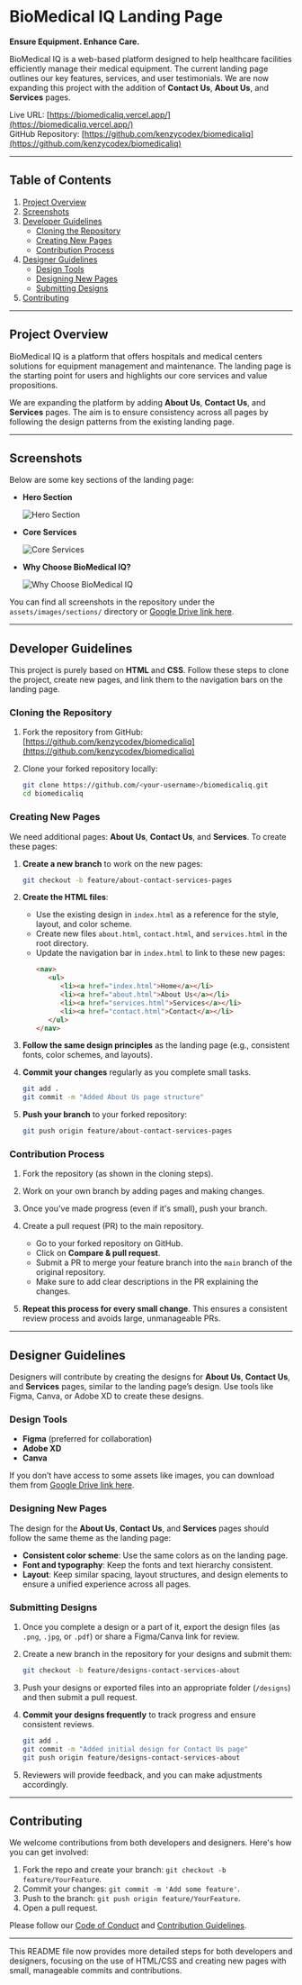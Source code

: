 # BioMedical IQ Landing Page

**Ensure Equipment. Enhance Care.**

BioMedical IQ is a web-based platform designed to help healthcare facilities efficiently manage their medical equipment. The current landing page outlines our key features, services, and user testimonials. We are now expanding this project with the addition of **Contact Us**, **About Us**, and **Services** pages.

Live URL: [https://biomedicaliq.vercel.app/](https://biomedicaliq.vercel.app/)  
GitHub Repository: [https://github.com/kenzycodex/biomedicaliq](https://github.com/kenzycodex/biomedicaliq)

---

## Table of Contents

1. [Project Overview](#project-overview)
2. [Screenshots](#screenshots)
3. [Developer Guidelines](#developer-guidelines)
    - [Cloning the Repository](#cloning-the-repository)
    - [Creating New Pages](#creating-new-pages)
    - [Contribution Process](#contribution-process)
4. [Designer Guidelines](#designer-guidelines)
    - [Design Tools](#design-tools)
    - [Designing New Pages](#designing-new-pages)
    - [Submitting Designs](#submitting-designs)
5. [Contributing](#contributing)

---

## Project Overview

BioMedical IQ is a platform that offers hospitals and medical centers solutions for equipment management and maintenance. The landing page is the starting point for users and highlights our core services and value propositions.

We are expanding the platform by adding **About Us**, **Contact Us**, and **Services** pages. The aim is to ensure consistency across all pages by following the design patterns from the existing landing page.

---

## Screenshots

Below are some key sections of the landing page:

- **Hero Section**
  
  ![Hero Section](assets/images/sections/hero.png)
  
- **Core Services**
  
  ![Core Services](assets/images/sections/services.png)
  
- **Why Choose BioMedical IQ?**
  
  ![Why Choose BioMedical IQ](assets/images/sections/why-choose.png)

You can find all screenshots in the repository under the `assets/images/sections/` directory or [Google Drive link here](https://drive.google.com/).

---

## Developer Guidelines

This project is purely based on **HTML** and **CSS**. Follow these steps to clone the project, create new pages, and link them to the navigation bars on the landing page.

### Cloning the Repository

1. Fork the repository from GitHub:  
   [https://github.com/kenzycodex/biomedicaliq](https://github.com/kenzycodex/biomedicaliq)
   
2. Clone your forked repository locally:
    ```bash
    git clone https://github.com/<your-username>/biomedicaliq.git
    cd biomedicaliq
    ```

### Creating New Pages

We need additional pages: **About Us**, **Contact Us**, and **Services**. To create these pages:

1. **Create a new branch** to work on the new pages:
    ```bash
    git checkout -b feature/about-contact-services-pages
    ```

2. **Create the HTML files**:
   - Use the existing design in `index.html` as a reference for the style, layout, and color scheme.
   - Create new files `about.html`, `contact.html`, and `services.html` in the root directory.
   - Update the navigation bar in `index.html` to link to these new pages:
     ```html
     <nav>
        <ul>
           <li><a href="index.html">Home</a></li>
           <li><a href="about.html">About Us</a></li>
           <li><a href="services.html">Services</a></li>
           <li><a href="contact.html">Contact</a></li>
        </ul>
     </nav>
     ```

3. **Follow the same design principles** as the landing page (e.g., consistent fonts, color schemes, and layouts).

4. **Commit your changes** regularly as you complete small tasks.

    ```bash
    git add .
    git commit -m "Added About Us page structure"
    ```

5. **Push your branch** to your forked repository:
    ```bash
    git push origin feature/about-contact-services-pages
    ```

### Contribution Process

1. Fork the repository (as shown in the cloning steps).
2. Work on your own branch by adding pages and making changes.
3. Once you've made progress (even if it's small), push your branch.
4. Create a pull request (PR) to the main repository.

    - Go to your forked repository on GitHub.
    - Click on **Compare & pull request**.
    - Submit a PR to merge your feature branch into the `main` branch of the original repository.
    - Make sure to add clear descriptions in the PR explaining the changes.

5. **Repeat this process for every small change**. This ensures a consistent review process and avoids large, unmanageable PRs.

---

## Designer Guidelines

Designers will contribute by creating the designs for **About Us**, **Contact Us**, and **Services** pages, similar to the landing page’s design. Use tools like Figma, Canva, or Adobe XD to create these designs.

### Design Tools

- **Figma** (preferred for collaboration)  
- **Adobe XD**  
- **Canva**  

If you don’t have access to some assets like images, you can download them from [Google Drive link here](https://drive.google.com/).

### Designing New Pages

The design for the **About Us**, **Contact Us**, and **Services** pages should follow the same theme as the landing page:

- **Consistent color scheme**: Use the same colors as on the landing page.
- **Font and typography**: Keep the fonts and text hierarchy consistent.
- **Layout**: Keep similar spacing, layout structures, and design elements to ensure a unified experience across all pages.

### Submitting Designs

1. Once you complete a design or a part of it, export the design files (as `.png`, `.jpg`, or `.pdf`) or share a Figma/Canva link for review.
2. Create a new branch in the repository for your designs and submit them:
    ```bash
    git checkout -b feature/designs-contact-services-about
    ```
3. Push your designs or exported files into an appropriate folder (`/designs`) and then submit a pull request.
4. **Commit your designs frequently** to track progress and ensure consistent reviews.
    ```bash
    git add .
    git commit -m "Added initial design for Contact Us page"
    git push origin feature/designs-contact-services-about
    ```

5. Reviewers will provide feedback, and you can make adjustments accordingly.

---

## Contributing

We welcome contributions from both developers and designers. Here's how you can get involved:

1. Fork the repo and create your branch: `git checkout -b feature/YourFeature`.
2. Commit your changes: `git commit -m 'Add some feature'`.
3. Push to the branch: `git push origin feature/YourFeature`.
4. Open a pull request.

Please follow our [Code of Conduct](CODE_OF_CONDUCT.md) and [Contribution Guidelines](CONTRIBUTING.md).

---

This README file now provides more detailed steps for both developers and designers, focusing on the use of HTML/CSS and creating new pages with small, manageable commits and contributions.
